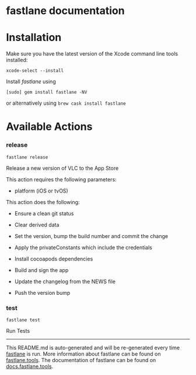fastlane documentation
================
# Installation

Make sure you have the latest version of the Xcode command line tools installed:

```
xcode-select --install
```

Install _fastlane_ using
```
[sudo] gem install fastlane -NV
```
or alternatively using `brew cask install fastlane`

# Available Actions
### release
```
fastlane release
```
Release a new version of VLC to the App Store



This action requires the following parameters:

- platform (iOS or tvOS)



This action does the following:

- Ensure a clean git status

- Clear derived data

- Set the version, bump the build number and commit the change

- Apply the privateConstants which include the credentials

- Install cocoapods dependencies

- Build and sign the app

- Update the changelog from the NEWS file

- Push the version bump
### test
```
fastlane test
```
Run Tests

----

This README.md is auto-generated and will be re-generated every time [fastlane](https://fastlane.tools) is run.
More information about fastlane can be found on [fastlane.tools](https://fastlane.tools).
The documentation of fastlane can be found on [docs.fastlane.tools](https://docs.fastlane.tools).
